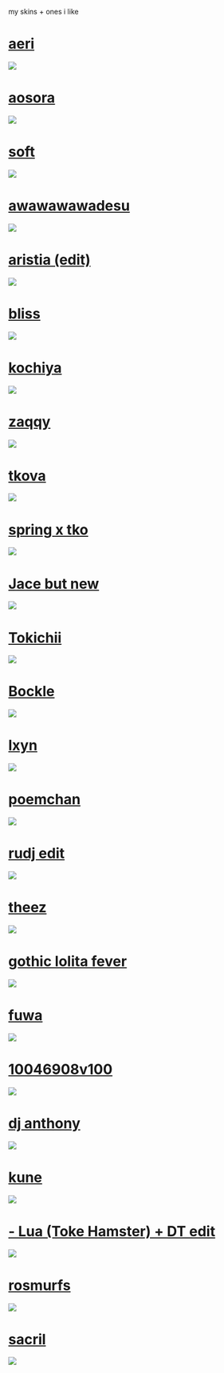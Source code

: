 my skins + ones i like
# [aeri](https://secret.s-ul.eu/OY6lqRuW)
![](https://secret.s-ul.eu/oheUMJY2)
# [aosora](https://secret.s-ul.eu/fMylRzB6)
![](https://secret.s-ul.eu/2w0bDg9T)
# [soft](https://secret.s-ul.eu/ivWWdGbh)
![](https://secret.s-ul.eu/N0Zhluwq)
# [awawawawadesu](https://secret.s-ul.eu/YQg7HoQl)
![](https://secret.s-ul.eu/sO8fdPQB)
# [aristia (edit)](https://secret.s-ul.eu/wjW8y15d)
![](https://secret.s-ul.eu/LwgksvFK)
# [bliss](https://secret.s-ul.eu/zLwZRoea)
![](https://secret.s-ul.eu/6mLlXV5r)
# [kochiya](https://secret.s-ul.eu/xOSevFIK)
![](https://secret.s-ul.eu/xxtsC5Ra)
# [zaqqy](https://secret.s-ul.eu/rMzTSDqD)
![](https://secret.s-ul.eu/yMBb22Qf)
# [tkova](https://secret.s-ul.eu/1tqsZxzH)
![](https://secret.s-ul.eu/XIq7ep4r)
# [spring x tko](https://secret.s-ul.eu/pfjuxHv6)
![](https://secret.s-ul.eu/ZzU4Ws0w)
# [Jace but new](https://secret.s-ul.eu/CYdj2quD)
![](https://secret.s-ul.eu/W9DTAc6l)
# [Tokichii](https://secret.s-ul.eu/eMKKOTuy)
![](https://secret.s-ul.eu/GqN6MpHz)
# [Bockle](https://secret.s-ul.eu/Ld90GVI8)
![](https://secret.s-ul.eu/OEkdy0ZB)
# [lxyn](https://secret.s-ul.eu/UtqGdzfd)
![](https://secret.s-ul.eu/RUiGb93Y)
# [poemchan](https://secret.s-ul.eu/cv8DX3Yr)
![](https://secret.s-ul.eu/d0ApDj7L)
# [rudj edit](https://secret.s-ul.eu/f4ALkkUq)
![](https://secret.s-ul.eu/JbCVvkTG)
# [theez](https://secret.s-ul.eu/miYodwte)
![](https://secret.s-ul.eu/8SnPL8BC)
# [gothic lolita fever](https://secret.s-ul.eu/nEeibqnM)
![](https://secret.s-ul.eu/yS0I0WOy)
# [fuwa](https://secret.s-ul.eu/My01BBu8)
![](https://secret.s-ul.eu/53fvakZV)
# [10046908v100](https://secret.s-ul.eu/2KP3BFqf)
![](https://secret.s-ul.eu/nR9cQ4xK)
# [dj anthony](https://secret.s-ul.eu/kKgC19lO)
![](https://secret.s-ul.eu/HdzwWtNL)
# [kune](https://secret.s-ul.eu/6lVQ91cRf)
![](https://secret.s-ul.eu/d9jYg4rs)
# [- Lua (Toke Hamster) + DT edit](https://secret.s-ul.eu/nh5Ajn7Y)
![](https://secret.s-ul.eu/S3MCh2bi)
# [rosmurfs](https://secret.s-ul.eu/9a1c0PxH)
![](https://secret.s-ul.eu/WOX2MDzQ)
# [sacril](https://secret.s-ul.eu/FH9pFBIu)
![](https://secret.s-ul.eu/fvNw3X9x)
